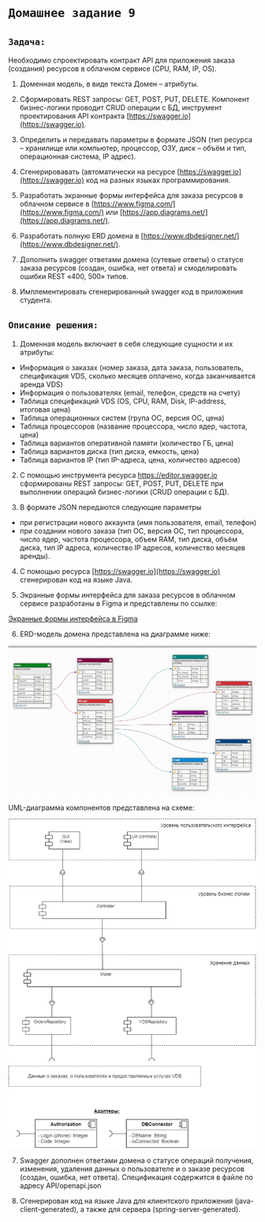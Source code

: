 # `Домашнее задание 9`

## `Задача:`

Необходимо спроектировать контракт API для приложения заказа (создания) ресурсов в облачном сервисе (CPU, RAM, IP, OS).

1. Доменная модель, в виде текста Домен – атрибуты.

2. Сформировать REST запросы: GET, POST, PUT, DELETE. Компонент бизнес-логики проводит CRUD операции с БД, инструмент проектирования API контракта [https://swagger.io](https://swagger.io).

3. Определить и передавать параметры в формате JSON (тип ресурса – хранилище или компьютер, процессор, ОЗУ, диск – объём и тип, операционная система, IP адрес).

4. Сгенерировавать (автоматически на ресурсе [https://swagger.io](https://swagger.io) код на разных языках программирования.

5. Разработать экранные формы интерфейса для заказа ресурсов в облачном сервисе в [https://www.figma.com/](https://www.figma.com/) или [https://app.diagrams.net/](https://app.diagrams.net/).

6. Разработать полную ERD домена в [https://www.dbdesigner.net/](https://www.dbdesigner.net/).

7. Дополнить swagger ответами домена (сутевые ответы) о статусе заказа ресурсов (создан, ошибка, нет ответа) и смоделировать ошибки REST «400, 500» типов.

8. Имплементировать сгенерированный swagger код в приложения студента.

## `Описание решения:`

1. Доменная модель включает в себя следующие сущности и их атрибуты:
  * Информация о заказах (номер заказа, дата заказа, пользователь, спецификация VDS, сколько месяцев оплачено, когда заканчивается аренда VDS) 
  * Информация о пользователях (email, телефон, средств на счету)
  * Таблица спецификаций VDS (OS, CPU, RAM, Disk, IP-address, итоговая цена)
  * Таблица операционных систем (група ОС, версия ОС, цена)
  * Таблица процессоров (название процессора, число ядер, частота, цена)
  * Таблица вариантов оперативной памяти (количество ГБ, цена)
  * Таблица вариантов диска (тип диска, емкость, цена)
  * Таблица вариантов IP (тип IP-адреса, цена, количество адресов)

2. С помощью инструмента  ресурса https://editor.swagger.io сформированы REST запросы: GET, POST, PUT, DELETE при выполнении операций бизнес-логики (CRUD операции с БД).

3. В формате JSON передаются следующие параметры

* при регистрации нового аккаунта (имя пользователя, email, телефон)
* при создании нового заказа (тип ОС, версия ОС, тип процессора, число ядер, частота процессора, объем RAM, тип диска, объём диска, тип IP адреса, количество IP адресов, количество месяцев аренды).

4. С помощью ресурса [https://swagger.io](https://swagger.io) сгенерирован код на языке Java.

5. Экранные формы интерфейса для заказа ресурсов в облачном сервисе разработаны в Figma и представлены по ссылке:

[Экранные формы интерфейса в Figma](https://www.figma.com/file/3kenGYrVQpmI7kBkHTzV9O/VDS_service?node-id=0%3A1&t=sQvVWU3VQIUlqnT1-1)

6. ERD-модель домена представлена на диаграмме ниже:

![ERD-model](img/ERD_model.jpg)

UML-диаграмма компонентов представлена на схеме:

![UML-diagram](img/UML_diagram.jpg)

7. Swagger дополнен ответами домена о статусе операций получения, изменения, удаления данных о пользователе и о заказе ресурсов (создан, ошибка, нет ответа). Спецификация содержится в файле по адресу API/openapi.json

8. Сгенерирован код на языке Java для клиентского приложения (java-client-generated), а также для сервера (spring-server-generated).
